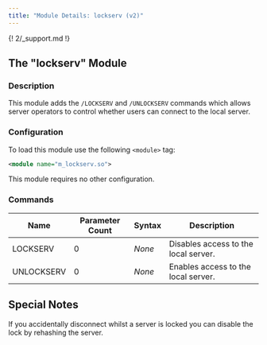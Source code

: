 ```yaml
---
title: "Module Details: lockserv (v2)"
---
```


{! 2/_support.md !}

## The "lockserv" Module

### Description

This module adds the `/LOCKSERV` and `/UNLOCKSERV` commands which allows server operators to control whether users can connect to the local server.

### Configuration

To load this module use the following `<module>` tag:

```xml
<module name="m_lockserv.so">
```

This module requires no other configuration.

### Commands

Name       | Parameter Count | Syntax | Description
---------- | --------------- | ------ | -----------
LOCKSERV   | 0               | *None* | Disables access to the local server.
UNLOCKSERV | 0               | *None* | Enables access to the local server.

## Special Notes

If you accidentally disconnect whilst a server is locked you can disable the lock by rehashing the server.
